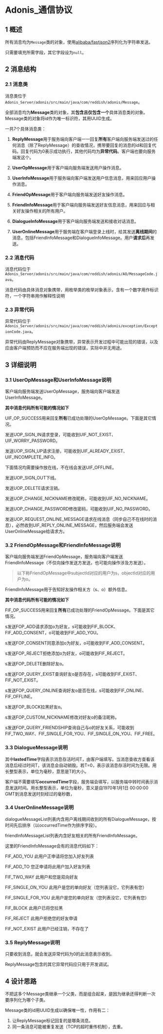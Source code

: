 # Adonis_通信协议

## 1 概述

所有消息均为`Message`类的对象，使用[alibaba/fastjson2](https://github.com/alibaba/fastjson2)序列化为字符串发送。

只需要填充所需字段，其它字段设为`null`。

## 2 消息结构

### 2.1 消息类

消息类位于`Adonis_Server/adonis/src/main/java/com/reddish/adonis/Message`。

全部消息均为**Message**类的对象，其**包含且仅包含一个**具体消息类的对象。Message类的对象将id作为唯一标识符，其用UUID生成。

一共7个具体消息类：

1. **ReplyMessage**用于服务端向客户端一一回复**所有**客户端向服务端发送过的任何消息（除了ReplyMessage）的查收情况，携带要回复的消息的id和回复代码。回复代码为0表示成功执行，其他代码均为**异常代码**。客户端也要向服务端发这个。

2. **UserOpMessage**用于客户端向服务端发送用户操作消息。

3. **UserInfoMessage**用于服务端向客户端发送用户信息消息，用来回应用户操作消息。

4. **FriendOpMessage**用于客户端向服务端发送好友操作消息。

5. **FriendInfoMessage**用于客户端向服务端发送好友信息消息，用来回应与相关好友操作相关的所有用户。

6. **DialogueInfoMessage**用于客户端向服务端发送和接收对话消息。

7. **UserOnlineMessage**用于服务端在客户端登录上线时，给其发送**离线期间**的消息，包括FriendInfoMessage和DialogueInfoMessage。用户**请求后**再发送。

### 2.2 消息代码

消息代码位于`Adonis_Server/adonis/src/main/java/com/reddish/adonis/AO/MessageCode.java`。

消息代码由具体消息对象携带，用枚举类的枚举对象表示，含有一个数字用作标识符，一个字符串用作解释性说明

### 2.3 异常代码

异常代码位于`Adonis_Server/adonis/src/main/java/com/reddish/adonis/exception/ExceptionCode.java`。

异常代码由ReplyMessage对象携带，异常表示开发过程中可能出现的错误，以及应由客户端预防而不应在服务端出现的错误，实际中并无用途。

## 3 详细说明

### 3.1 UserOpMessage和UserInfoMessage说明

客户端向服务端发送UserOpMessage，服务端向客户端发送UserInfoMessage。

**其中消息代码所有可能的情况如下**

UIF_OP_SUCCESS用来回复**所有**已成功处理的UserOpMessage。下面是其它情况。

发送UOP_SIGN_IN请求登录，可能收到UIF_NOT_EXIST、UIF_WORRY_PASSWORD。

发送UOP_SIGN_UP请求注册，可能收到UIF_ALREADY_EXIST、UIF_INCOMPLETE_INFO。

下面情况均需要操作放在线，不在线会发送UIF_OFFLINE。

发送UOP_SIGN_OUT下线。

发送UOP_DELETE请求注销。

发送UOP_CHANGE_NICKNAME修改昵称，可能收到UIF_NO_NICKNAME。

发送UOP_CHANGE_PASSWORD修改密码，可能收到UIF_NO_PASSWORD。

发送UOP_REQUEST_ONLINE_MESSAGE请求在线消息（同步自己不在线时的消息），必然收到UIF_REPLY_ONLINE_MESSAGE，然后服务端会发送UserOnlineMessage给请求方。

### 3.2 FriendOpMessage和FriendInfoMessage说明

客户端向服务端发送FriendOpMessage，服务端向客户端发送FriendInfoMessage（不仅向操作发送方发送，也可能向操作涉及方发送）。

> 以下称FriendOpMessage中subjectId对应的用户为s，objectId对应的用户为o。

FriendInfoMessage用于告知好友操作相关方（s、o）额外信息。

**其中消息代码所有可能的情况如下**

FIF_OP_SUCCESS用来回复**所有**已成功处理的FriendOpMessage。下面是其它情况。

s发送FOP_ADD请求添加o为好友，s可能收到FIF_BLOCK、FIF_ADD_CONSENT，o可能收到FIF_ADD_YOU。

s发送FOP_CONSENT同意添加o为好友，o可能收到FIF_ADD_CONSENT。

s发送FOP_REJECT拒绝添加o为好友，o可能收到FIF_REJECT。

s发送FOP_DELETE删除好友o。

s发送FOP_QUERY_EXIST查询好友o是否存在，s可能收到FIF_EXIST、FIF_NOT_EXIST。

s发送FOP_QUERY_ONLINE查询好友o是否在线，s可能收到FIF_ONLINE、FIF_OFFLINE。

s发送FOP_BLOCK拉黑好友o。

s发送FOP_CUSTOM_NICKNAME修改对好友o的备注昵称。

s发送FOP_QUERY_FRIENDSHIP查询自己与o的好友关系，可能收到FIF_TWO_WAY、FIF_SINGLE_FOR_YOU、FIF_SINGLE_ON_YOU、FIF_FREE。

### 3.3 DialogueMessage说明

其中**lastedTime**字段表示消息存活时间T，由客户端填写。当消息查收方查看该消息后经过时间T，该消息会自动销毁。若T=0，表示该消息存活时间为无限。用长整型表示，单位为毫秒，意思是T的大小。

客户端不需要填写**occurredTime**字段，服务端会填写，以服务端中转时间表示消息发送时间。用长整型表示，单位为毫秒，意义是自1970年1月1日 00:00:00 GMT到消息发送时刻经过的毫秒数，

### 3.4 UserOnlineMessage说明

dialogueMessageList列表内含用户离线期间收到的所有DialogueMessage，按时间先后排序（以occurredTime作为排序字段）。

friendInfoMessageList列表内含好友相关的所有FriendInfoMessage。

这里的FriendInfoMessage会有的消息代码如下：

FIF_ADD_YOU 此用户正申请将您加入好友列表

FIF_ADD_TO 您正申请将此用户加入好友列表

FIF_TWO_WAY 此用户和您是双向好友

FIF_SINGLE_ON_YOU 此用户是您的单向好友（您列表没它，它列表有您）

FIF_SINGLE_FOR_YOU 此用户是您的单向好友（您列表没它，它列表有您）

FIF_BLOCK 此用户已将您拉黑

FIF_REJECT 此用户拒绝您的好友申请

FIF_NOT_EXIST 此用户已经注销，不存在了

### 3.5 ReplyMessage说明

只要收到消息，就会发送异常代码为0的此消息表示收到。

ReplyMessage包含的其它异常代码应只用于开发调试。

## 4 设计思路

不把这多个Message类继承一个父类，而是组合起来，是因为继承还得判断一次要序列化为哪个子类。

Message类的id用UUID生成以确保唯一性，作用有二：

1. 让ReplyMessage标记回复的是哪条消息。
2. 同一条消息可能被重复发送（TCP的超时重传机制），去重。


